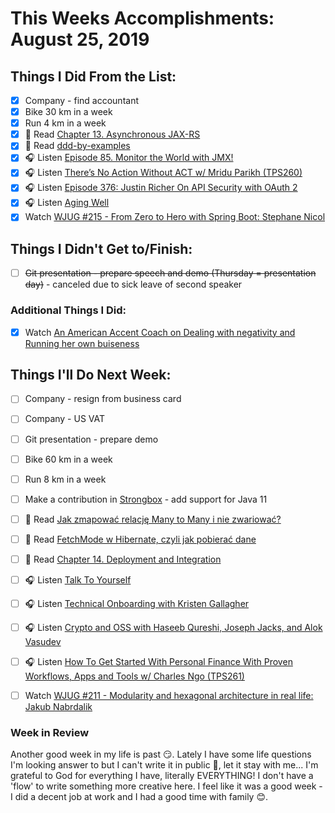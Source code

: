 # This Weeks Accomplishments: August 25, 2019

## Things I Did From the List:

- [x] Company - find accountant
- [x] Bike 30 km in a week
- [x] Run 4 km in a week
- [x] 📗 Read [Chapter 13. Asynchronous JAX-RS](https://dennis-xlc.gitbooks.io/restful-java-with-jax-rs-2-0-2rd-edition/content/en/part1/chapter13/asynchronous_jax_rs.html)
- [x] 📗 Read [ddd-by-examples](https://github.com/ddd-by-examples/library#events-in-repositories)
- [x] 🎧 Listen [Episode 85. Monitor the World with JMX!](https://www.javapubhouse.com/2019/08/episode-85-monitor-the-world-with-jmx.html)
- [x] 🎧 Listen [There’s No Action Without ACT w/ Mridu Parikh (TPS260)](http://www.asianefficiency.com/podcast/260-mridu-parikh/)
- [x] 🎧 Listen [Episode 376: Justin Richer On API Security with OAuth 2](https://www.se-radio.net/2019/08/episode-376-justin-richer-on-api-security-with-oauth-2/)
- [x] 🎧 Listen [Aging Well](https://www.youtube.com/watch?v=-zj54iQ_g-U)
- [x] Watch [WJUG #215 - From Zero to Hero with Spring Boot: Stephane Nicol](https://www.youtube.com/watch?v=Tf5cTzvfSiI)

## Things I Didn't Get to/Finish:

- [ ] ~~Git presentation - prepare speech and demo (Thursday = presentation day)~~ - canceled due to sick leave of second speaker

### Additional Things I Did:

- [x] Watch [An American Accent Coach on Dealing with negativity and Running her own buiseness](https://www.youtube.com/watch?v=oEjAJcmj6v0)

## Things I'll Do Next Week:

- [ ] Company - resign from business card
- [ ] Company - US VAT
- [ ] Git presentation - prepare demo
- [ ] Bike 60 km in a week
- [ ] Run 8 km in a week
- [ ] Make a contribution in [Strongbox](https://github.com/strongbox/strongbox) - add support for Java 11
- [ ] 📗 Read [Jak zmapować relację Many to Many i nie zwariować?](https://sztukakodu.pl/jak-zmapowac-relacje-many-to-many-i-nie-zwariowac/?utm_source=jvm-bloggers.com&utm_medium=link&utm_campaign=jvm-bloggers)
- [ ] 📗 Read [FetchMode w Hibernate, czyli jak pobierać dane](http://nullpointerexception.pl/fetchmode-w-hibernate-czyli-jak-pobierac-dane/?utm_source=jvm-bloggers.com&utm_medium=link&utm_campaign=jvm-bloggers)
- [ ] 📗 Read [Chapter 14. Deployment and Integration](https://dennis-xlc.gitbooks.io/restful-java-with-jax-rs-2-0-2rd-edition/content/en/part1/chapter14/deployment_and_integration.html)
- [ ] 🎧 Listen [Talk To Yourself](https://www.youtube.com/watch?v=9HZCfk88hJY)
- [ ] 🎧 Listen [Technical Onboarding with Kristen Gallagher](https://softwareengineeringdaily.com/2019/08/22/technical-onboarding-with-kristen-gallagher/)
- [ ] 🎧 Listen [Crypto and OSS with Haseeb Qureshi, Joseph Jacks, and Alok Vasudev](https://softwareengineeringdaily.com/2019/08/23/crypto-and-oss-with-haseeb-qureshi-joseph-jacks-and-alok-vasudev/)
- [ ] 🎧 Listen [How To Get Started With Personal Finance With Proven Workflows, Apps and Tools w/ Charles Ngo (TPS261)](http://www.asianefficiency.com/podcast/261-charles-ngo/)
- [ ] Watch [WJUG #211 - Modularity and hexagonal architecture in real life: Jakub Nabrdalik](https://youtu.be/ILBX9fa9aJo)


### Week in Review
Another good week in my life is past 😏. Lately I have some life questions I'm looking answer to but I can't write it in public 🤔, let it stay with me... I'm grateful to God for everything I have, literally EVERYTHING! I don't have a 'flow' to write something more creative here. I feel like it was a good week - I did a decent job at work and I had a good time with family 😊.
